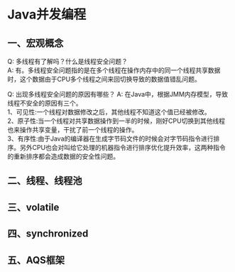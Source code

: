 # Java并发编程

## 一、宏观概念
Q: 多线程有了解吗？什么是线程安全问题？<br>
A: 有。多线程安全问题指的是在多个线程在操作内存中的同一个线程共享数据时，这个数据由于CPU多个线程之间来回切换导致的数据值错乱问题。

Q: 出现多线程安全问题的原因有哪些？
A: 在Java中，根据JMM内存模型，导致线程不安全的原因有三个。<br>
    1、可见性:一个线程对数据修改之后，其他线程不知道这个值已经被修改。<br>
    2、原子性:当一个线程对共享数据操作到一半的时候，刚好CPU切换到其他线程也来操作共享变量，干扰了前一个线程的操作。<br>
    3、有序性:由于Java的编译器在生成字节码文件的时候会对字节码指令进行排序。另外CPU也会对叫给它处理的机器指令进行排序优化提升效率，这两种指令的重新排序都会造成数据的安全性问题。<br>
    


## 二、线程、线程池

## 三、volatile

## 四、synchronized

## 五、AQS框架


